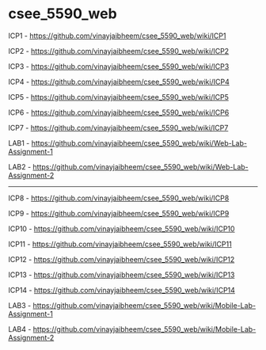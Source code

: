 # csee_5590_web
ICP1 - https://github.com/vinayjaibheem/csee_5590_web/wiki/ICP1

ICP2 - https://github.com/vinayjaibheem/csee_5590_web/wiki/ICP2

ICP3 - https://github.com/vinayjaibheem/csee_5590_web/wiki/ICP3

ICP4 - https://github.com/vinayjaibheem/csee_5590_web/wiki/ICP4

ICP5 - https://github.com/vinayjaibheem/csee_5590_web/wiki/ICP5

ICP6 - https://github.com/vinayjaibheem/csee_5590_web/wiki/ICP6

ICP7 - https://github.com/vinayjaibheem/csee_5590_web/wiki/ICP7

LAB1 - https://github.com/vinayjaibheem/csee_5590_web/wiki/Web-Lab-Assignment-1

LAB2 - https://github.com/vinayjaibheem/csee_5590_web/wiki/Web-Lab-Assignment-2

-----------------------------------------------------------------

ICP8 - https://github.com/vinayjaibheem/csee_5590_web/wiki/ICP8

ICP9 - https://github.com/vinayjaibheem/csee_5590_web/wiki/ICP9

ICP10 - https://github.com/vinayjaibheem/csee_5590_web/wiki/ICP10

ICP11 - https://github.com/vinayjaibheem/csee_5590_web/wiki/ICP11

ICP12 - https://github.com/vinayjaibheem/csee_5590_web/wiki/ICP12

ICP13 - https://github.com/vinayjaibheem/csee_5590_web/wiki/ICP13

ICP14 - https://github.com/vinayjaibheem/csee_5590_web/wiki/ICP14

LAB3 - https://github.com/vinayjaibheem/csee_5590_web/wiki/Mobile-Lab-Assignment-1

LAB4 - https://github.com/vinayjaibheem/csee_5590_web/wiki/Mobile-Lab-Assignment-2